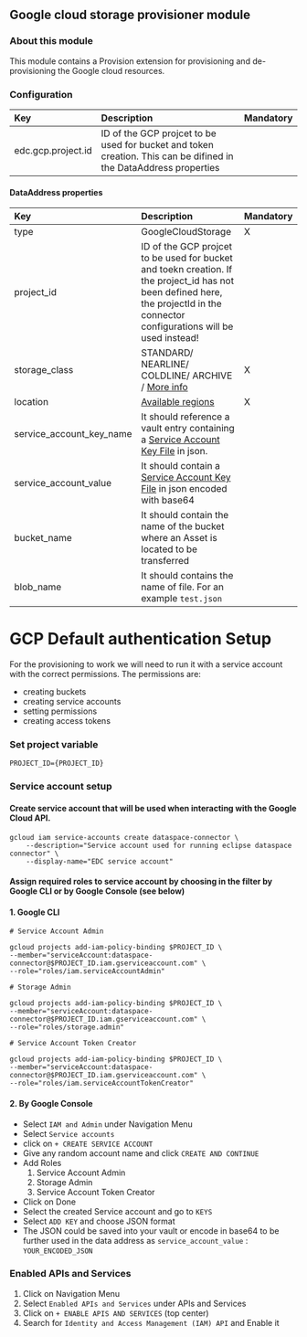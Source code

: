 ## Google cloud storage provisioner module

### About this module
This module contains a Provision extension for provisioning and de-provisioning the Google cloud resources.


### Configuration

| Key                      | Description                                                                                                       | Mandatory |
|:-------------------------|:------------------------------------------------------------------------------------------------------------------|-----------|
| edc.gcp.project.id       | ID of the GCP projcet to be used for bucket and token creation. This can be difined in the DataAddress properties |  |

#### DataAddress properties
| Key                      | Description                                                                                                                                                                      | Mandatory |
|:-------------------------|:---------------------------------------------------------------------------------------------------------------------------------------------------------------------------------|-----------|
| type                     | GoogleCloudStorage                                                                                                                                                               | X    | 
| project_id               | ID of the GCP projcet to be used for bucket and toekn creation. If the project_id has not been defined here, the projectId in the connector configurations will be used instead! |   | 
| storage_class            | STANDARD/ NEARLINE/ COLDLINE/ ARCHIVE / [More info](https://cloud.google.com/storage/docs/storage-classes)                                                                       | X |
| location                 | [Available regions](https://cloud.google.com/storage/docs/locations#location-r)                                                                                                  | X |
| service_account_key_name | It should reference a vault entry containing a [Service Account Key File](https://cloud.google.com/iam/docs/creating-managing-service-account-keys#creating) in json.            |  |
| service_account_value    | It should contain a [Service Account Key File](https://cloud.google.com/iam/docs/creating-managing-service-account-keys#creating) in json encoded with base64                    |  |
| bucket_name              | It should contain the name of the bucket where an Asset is located to be transferred                                                                                             |  |
| blob_name                | It should contains the name of file. For an example `test.json`                                                                                                                  |  |

# GCP Default authentication Setup

For the provisioning to work we will need to run it with a service account with the correct permissions. The permissions are:

- creating buckets
- creating service accounts
- setting permissions
- creating access tokens

### Set project variable

```
PROJECT_ID={PROJECT_ID}
```

### Service account setup

#### Create service account that will be used when interacting with the Google Cloud API.

```
gcloud iam service-accounts create dataspace-connector \
    --description="Service account used for running eclipse dataspace connector" \
    --display-name="EDC service account"
```

#### Assign required roles to service account by choosing in the filter by Google CLI or by Google Console (see below)

#### 1. Google CLI
```
# Service Account Admin

gcloud projects add-iam-policy-binding $PROJECT_ID \
--member="serviceAccount:dataspace-connector@$PROJECT_ID.iam.gserviceaccount.com" \
--role="roles/iam.serviceAccountAdmin"

# Storage Admin

gcloud projects add-iam-policy-binding $PROJECT_ID \
--member="serviceAccount:dataspace-connector@$PROJECT_ID.iam.gserviceaccount.com" \
--role="roles/storage.admin"

# Service Account Token Creator

gcloud projects add-iam-policy-binding $PROJECT_ID \
--member="serviceAccount:dataspace-connector@$PROJECT_ID.iam.gserviceaccount.com" \
--role="roles/iam.serviceAccountTokenCreator"
```

#### 2. By Google Console
* Select `IAM and Admin` under Navigation Menu
* Select `Service accounts`
* click on `+ CREATE SERVICE ACCOUNT`
* Give any random account name and click `CREATE AND CONTINUE`
* Add Roles
    1. Service Account Admin
    2. Storage Admin
    3. Service Account Token Creator
* Click on Done
* Select the created Service account and go to `KEYS`
* Select `ADD KEY` and choose JSON format
* The JSON could be saved into your vault or encode in base64 to be further used in the data address as `service_account_value` : `YOUR_ENCODED_JSON`

### Enabled APIs and Services

1. Click on Navigation Menu
2. Select `Enabled APIs and Services` under APIs and Services
3. Click on `+ ENABLE APIS AND SERVICES` (top center)
4. Search for `Identity and Access Management (IAM) API` and Enable it